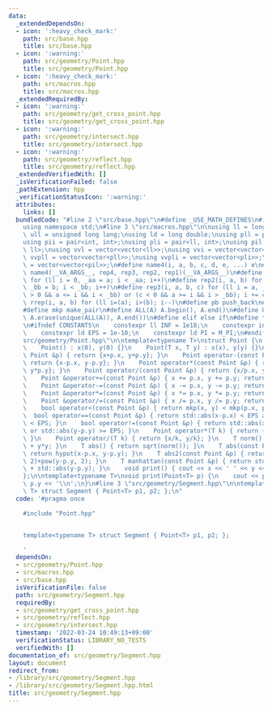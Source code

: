 ```yaml
---
data:
  _extendedDependsOn:
  - icon: ':heavy_check_mark:'
    path: src/base.hpp
    title: src/base.hpp
  - icon: ':warning:'
    path: src/geometry/Point.hpp
    title: src/geometry/Point.hpp
  - icon: ':heavy_check_mark:'
    path: src/macros.hpp
    title: src/macros.hpp
  _extendedRequiredBy:
  - icon: ':warning:'
    path: src/geometry/get_cross_point.hpp
    title: src/geometry/get_cross_point.hpp
  - icon: ':warning:'
    path: src/geometry/intersect.hpp
    title: src/geometry/intersect.hpp
  - icon: ':warning:'
    path: src/geometry/reflect.hpp
    title: src/geometry/reflect.hpp
  _extendedVerifiedWith: []
  _isVerificationFailed: false
  _pathExtension: hpp
  _verificationStatusIcon: ':warning:'
  attributes:
    links: []
  bundledCode: "#line 2 \"src/base.hpp\"\n#define _USE_MATH_DEFINES\n#include <bits/stdc++.h>\n\
    using namespace std;\n#line 3 \"src/macros.hpp\"\n\nusing ll = long long;\nusing\
    \ ull = unsigned long long;\nusing ld = long double;\nusing pll = pair<ll, ll>;\n\
    using pii = pair<int, int>;\nusing pli = pair<ll, int>;\nusing pil = pair<int,\
    \ ll>;\nusing vvl = vector<vector<ll>>;\nusing vvi = vector<vector<int>>;\nusing\
    \ vvpll = vector<vector<pll>>;\nusing vvpli = vector<vector<pli>>;\nusing vvpil\
    \ = vector<vector<pil>>;\n#define name4(i, a, b, c, d, e, ...) e\n#define rep(...)\
    \ name4(__VA_ARGS__, rep4, rep3, rep2, rep1)(__VA_ARGS__)\n#define rep1(i, a)\
    \ for (ll i = 0, _aa = a; i < _aa; i++)\n#define rep2(i, a, b) for (ll i = a,\
    \ _bb = b; i < _bb; i++)\n#define rep3(i, a, b, c) for (ll i = a, _bb = b; (c\
    \ > 0 && a <= i && i < _bb) or (c < 0 && a >= i && i > _bb); i += c)\n#define\
    \ rrep(i, a, b) for (ll i=(a); i>(b); i--)\n#define pb push_back\n#define eb emplace_back\n\
    #define mkp make_pair\n#define ALL(A) A.begin(), A.end()\n#define UNIQUE(A) sort(ALL(A)),\
    \ A.erase(unique(ALL(A)), A.end())\n#define elif else if\n#define tostr to_string\n\
    \n#ifndef CONSTANTS\n    constexpr ll INF = 1e18;\n    constexpr int MOD = 1000000007;\n\
    \    constexpr ld EPS = 1e-10;\n    constexpr ld PI = M_PI;\n#endif\n#line 3 \"\
    src/geometry/Point.hpp\"\n\ntemplate<typename T>\nstruct Point {\n    T x, y;\n\
    \    Point() : x(0), y(0) {}\n    Point(T x, T y) : x(x), y(y) {}\n    Point operator+(const\
    \ Point &p) { return {x+p.x, y+p.y}; }\n    Point operator-(const Point &p) {\
    \ return {x-p.x, y-p.y}; }\n    Point operator*(const Point &p) { return {x*p.x,\
    \ y*p.y}; }\n    Point operator/(const Point &p) { return {x/p.x, y/p.y}; }\n\
    \    Point &operator+=(const Point &p) { x += p.x, y += p.y; return *this; }\n\
    \    Point &operator-=(const Point &p) { x -= p.x, y -= p.y; return *this; }\n\
    \    Point &operator*=(const Point &p) { x *= p.x, y *= p.y; return *this; }\n\
    \    Point &operator/=(const Point &p) { x /= p.x, y /= p.y; return *this; }\n\
    \    bool operator<(const Point &p) { return mkp(x, y) < mkp(p.x, p.y); }\n  \
    \  bool operator==(const Point &p) { return std::abs(x-p.x) < EPS and std::abs(y-p.y)\
    \ < EPS; }\n    bool operator!=(const Point &p) { return std::abs(x-p.x) >= EPS\
    \ or std::abs(y-p.y) >= EPS; }\n    Point operator*(T k) { return {x*k, y*k};\
    \ }\n    Point operator/(T k) { return {x/k, y/k}; }\n    T norm() { return x*x\
    \ + y*y; }\n    T abs() { return sqrt(norm()); }\n    T abs(const Point &p) {\
    \ return hypot(x-p.x, y-p.y); }\n    T abs2(const Point &p) { return pow(x-p.x,\
    \ 2)+pow(y-p.y, 2); }\n    T manhattan(const Point &p) { return std::abs(x-p.x)\
    \ + std::abs(y-p.y); }\n    void print() { cout << x << ' ' << y << '\\n'; }\n\
    };\n\ntemplate<typename T>\nvoid print(Point<T> p) {\n    cout << p.x << ' ' <<\
    \ p.y << '\\n';\n}\n#line 3 \"src/geometry/Segment.hpp\"\n\ntemplate<typename\
    \ T> struct Segment { Point<T> p1, p2; };\n"
  code: '#pragma once

    #include "Point.hpp"


    template<typename T> struct Segment { Point<T> p1, p2; };

    '
  dependsOn:
  - src/geometry/Point.hpp
  - src/macros.hpp
  - src/base.hpp
  isVerificationFile: false
  path: src/geometry/Segment.hpp
  requiredBy:
  - src/geometry/get_cross_point.hpp
  - src/geometry/reflect.hpp
  - src/geometry/intersect.hpp
  timestamp: '2022-03-24 10:49:13+09:00'
  verificationStatus: LIBRARY_NO_TESTS
  verifiedWith: []
documentation_of: src/geometry/Segment.hpp
layout: document
redirect_from:
- /library/src/geometry/Segment.hpp
- /library/src/geometry/Segment.hpp.html
title: src/geometry/Segment.hpp
---
```

